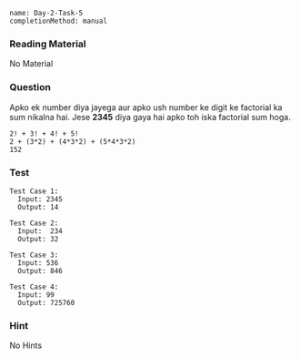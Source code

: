 ```ngMeta
name: Day-2-Task-5
completionMethod: manual
```

### Reading Material
No Material

### Question
Apko ek number diya jayega aur apko ush number ke digit ke factorial ka sum nikalna hai.
Jese **2345** diya gaya hai apko toh iska factorial sum hoga.

```
2! + 3! + 4! + 5!
2 + (3*2) + (4*3*2) + (5*4*3*2)
152
```

### Test
```
Test Case 1:
  Input: 2345
  Output: 14
```

```
Test Case 2:
  Input:  234
  Output: 32
```

```
Test Case 3:
  Input: 536
  Output: 846
```

```
Test Case 4:
  Input: 99
  Output: 725760
```

### Hint
No Hints

